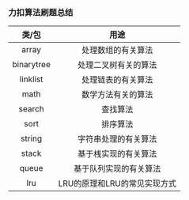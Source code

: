 ### 力扣算法刷题总结
<table style="
    min-width: 100%;
">
<thead style="
    min-width: 100%;
">
<tr>
<th align="center">类/包</th>
<th align="center">用途</th>
</tr>
</thead>
<tbody>
<tr>
<td align="center">array</td>
<td align="center">处理数组的有关算法</td>
</tr>
<tr>
<td align="center">binarytree</td>
<td align="center">处理二叉树有关的算法</td>
</tr>
<tr>
<td align="center">linklist</td>
<td align="center">处理链表的有关算法</td>
</tr>
<tr>
<td align="center">math</td>
<td align="center">数学方法有关的算法</td>
</tr>
<tr>
<td align="center">search</td>
<td align="center">查找算法</td>
</tr>
<tr>
<td align="center">sort</td>
<td align="center">排序算法</td>
</tr>
<tr>
<td align="center">string</td>
<td align="center">字符串处理的有关算法</td>
</tr>
<tr>
<td align="center">stack</td>
<td align="center">基于桟实现的有关算法</td>
</tr>
<tr>
<td align="center">queue</td>
<td align="center">基于队列实现的有关算法</td>
</tr>
<tr>
<td align="center">lru</td>
<td align="center">LRU的原理和LRU的常见实现方式</td>
</tr>
</tbody>
</table>